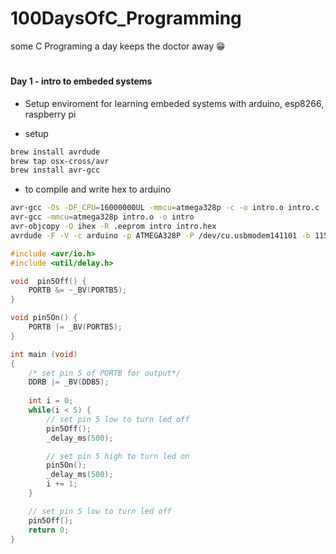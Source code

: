 # 100DaysOfC_Programming
 some C Programing a day keeps the doctor away 😁
#

#### Day 1 - intro to embeded systems
 - Setup enviroment for learning embeded systems with arduino, esp8266, raspberry pi

- setup
```bash
brew install avrdude
brew tap osx-cross/avr
brew install avr-gcc
```

- to compile and write hex to arduino 
```bash
avr-gcc -Os -DF_CPU=16000000UL -mmcu=atmega328p -c -o intro.o intro.c
avr-gcc -mmcu=atmega328p intro.o -o intro
avr-objcopy -O ihex -R .eeprom intro intro.hex
avrdude -F -V -c arduino -p ATMEGA328P -P /dev/cu.usbmodem141101 -b 115200 -U flash:w:intro.hex

```

```c
#include <avr/io.h>
#include <util/delay.h>

void  pin5Off() {
    PORTB &= ~_BV(PORTB5);
}

void pin5On() {
    PORTB |= _BV(PORTB5);   
}

int main (void)
{
    /* set pin 5 of PORTB for output*/
    DDRB |= _BV(DDB5);
    
    int i = 0;
    while(i < 5) {
        // set pin 5 low to turn led off 
        pin5Off();    
        _delay_ms(500);

        // set pin 5 high to turn led on
        pin5On();
        _delay_ms(500);
        i += 1;
    }

    // set pin 5 low to turn led off 
    pin5Off();
    return 0;
}

```

